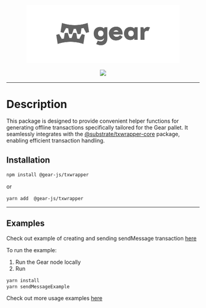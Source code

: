<p align="center">
  <a href="https://gear-tech.io">
    <img src="https://github.com/gear-tech/gear/blob/master/images/logo-grey.png" width="400" alt="GEAR">
  </a>
</p>
<p align=center>
    <a href="https://github.com/gear-tech/gear-js/blob/master/LICENSE"><img src="https://img.shields.io/badge/License-GPL%203.0-success"></a>
</p>
<hr>

# Description

This package is designed to provide convenient helper functions for generating offline transactions specifically tailored for the Gear pallet. It seamlessly integrates with the  [@substrate/txwrapper-core](https://github.com/paritytech/txwrapper-core) package, enabling efficient transaction handling.


## Installation

```sh
npm install @gear-js/txwrapper
```

or

```sh
yarn add  @gear-js/txwrapper
```

---

## Examples

Check out example of creating and sending sendMessage transaction [here](https://github.com/gear-tech/gear-js/tree/main/tools/txwrapper/examples/sendMessage.ts)

To run the example:
1. Run the Gear node locally
2. Run
```
yarn install
yarn sendMessageExample
```

Check out more usage examples [here](https://github.com/paritytech/txwrapper-core/tree/main/packages/txwrapper-examples)
